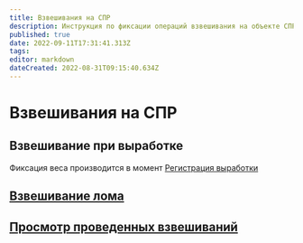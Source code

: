 ```yaml
---
title: Взвешивания на СПР
description: Инструкция по фиксации операций взвешивания на объекте СПР
published: true
date: 2022-09-11T17:31:41.313Z
tags: 
editor: markdown
dateCreated: 2022-08-31T09:15:40.634Z
---
```


# Взвешивания на СПР

## Взвешивание при выработке

Фиксация веса производится в момент [Регистрация выработки](../../registraciya-mekhobrabotki/registraciya-na-lpr.md)

## [Взвешивание лома](vzveshivanie-loma-na-spr.md)

## [Просмотр проведенных взвешиваний](../../../../../uchet/royaltermo/vzveshivanie/vzveshivanie-spr.md)
